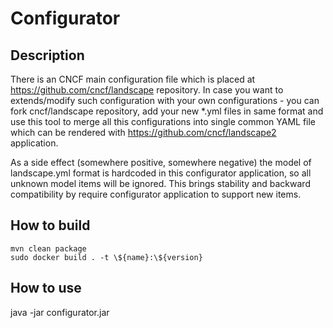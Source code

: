 # Configurator
## Description
There is an CNCF main configuration file which is placed at https://github.com/cncf/landscape repository.
In case you want to extends/modify such configuration with your own configurations - you can fork cncf/landscape
repository, add your new *.yml files in same format and use this tool to merge all this configurations
into single common YAML file which can be rendered with https://github.com/cncf/landscape2 application.

As a side effect (somewhere positive, somewhere negative) the model of landscape.yml format is hardcoded
in this configurator application, so all unknown model items will be ignored. This brings stability and backward compatibility
by require configurator application to support new items.

## How to build
```
mvn clean package
sudo docker build . -t \${name}:\${version}
```

## How to use
java -jar configurator.jar
